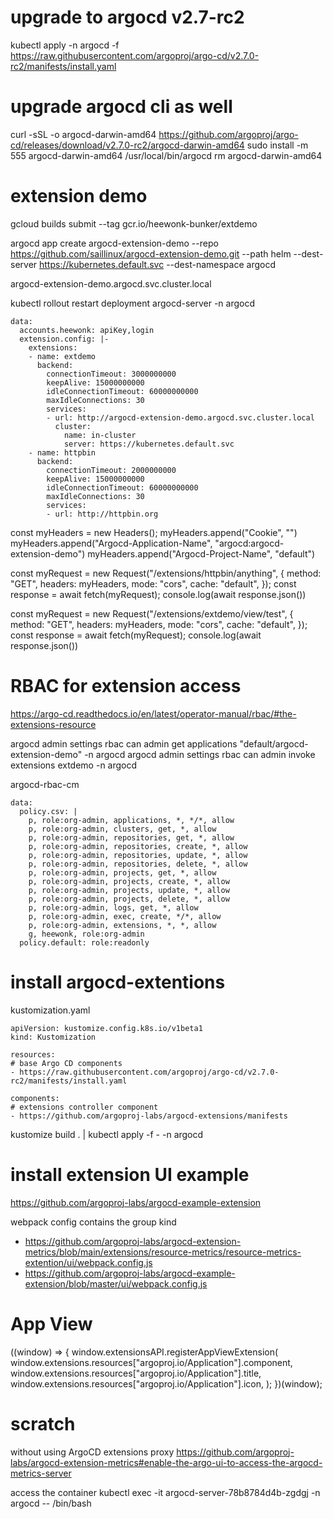 
# upgrade to argocd v2.7-rc2
kubectl apply -n argocd -f https://raw.githubusercontent.com/argoproj/argo-cd/v2.7.0-rc2/manifests/install.yaml

# upgrade argocd cli as well
curl -sSL -o argocd-darwin-amd64 https://github.com/argoproj/argo-cd/releases/download/v2.7.0-rc2/argocd-darwin-amd64
sudo install -m 555 argocd-darwin-amd64 /usr/local/bin/argocd
rm argocd-darwin-amd64

# extension demo
gcloud builds submit --tag gcr.io/heewonk-bunker/extdemo

argocd app create argocd-extension-demo --repo https://github.com/saillinux/argocd-extension-demo.git --path helm --dest-server https://kubernetes.default.svc --dest-namespace argocd

argocd-extension-demo.argocd.svc.cluster.local

kubectl rollout restart deployment argocd-server -n argocd

```
data:
  accounts.heewonk: apiKey,login
  extension.config: |-
    extensions:
    - name: extdemo
      backend:
        connectionTimeout: 3000000000
        keepAlive: 15000000000
        idleConnectionTimeout: 60000000000
        maxIdleConnections: 30
        services:
        - url: http://argocd-extension-demo.argocd.svc.cluster.local
          cluster:
            name: in-cluster
            server: https://kubernetes.default.svc
    - name: httpbin
      backend:
        connectionTimeout: 2000000000
        keepAlive: 15000000000
        idleConnectionTimeout: 60000000000
        maxIdleConnections: 30
        services:
        - url: http://httpbin.org
```

const myHeaders = new Headers();
myHeaders.append("Cookie", "")
myHeaders.append("Argocd-Application-Name", "argocd:argocd-extension-demo")
myHeaders.append("Argocd-Project-Name", "default")

const myRequest = new Request("/extensions/httpbin/anything", {
  method: "GET",
  headers: myHeaders,
  mode: "cors",
  cache: "default",
});
const response = await fetch(myRequest);
console.log(await response.json())

const myRequest = new Request("/extensions/extdemo/view/test", {
  method: "GET",
  headers: myHeaders,
  mode: "cors",
  cache: "default",
});
const response = await fetch(myRequest);
console.log(await response.json())


# RBAC for extension access
https://argo-cd.readthedocs.io/en/latest/operator-manual/rbac/#the-extensions-resource

argocd admin settings rbac can admin get applications "default/argocd-extension-demo"  -n argocd
argocd admin settings rbac can admin invoke extensions extdemo -n argocd

argocd-rbac-cm

```
data:
  policy.csv: |
    p, role:org-admin, applications, *, */*, allow
    p, role:org-admin, clusters, get, *, allow
    p, role:org-admin, repositories, get, *, allow
    p, role:org-admin, repositories, create, *, allow
    p, role:org-admin, repositories, update, *, allow
    p, role:org-admin, repositories, delete, *, allow
    p, role:org-admin, projects, get, *, allow
    p, role:org-admin, projects, create, *, allow
    p, role:org-admin, projects, update, *, allow
    p, role:org-admin, projects, delete, *, allow
    p, role:org-admin, logs, get, *, allow
    p, role:org-admin, exec, create, */*, allow
    p, role:org-admin, extensions, *, *, allow
    g, heewonk, role:org-admin
  policy.default: role:readonly
```


# install argocd-extentions
kustomization.yaml

```
apiVersion: kustomize.config.k8s.io/v1beta1
kind: Kustomization

resources:
# base Argo CD components
- https://raw.githubusercontent.com/argoproj/argo-cd/v2.7.0-rc2/manifests/install.yaml

components:
# extensions controller component
- https://github.com/argoproj-labs/argocd-extensions/manifests
```

kustomize build . | kubectl apply -f - -n argocd

# install extension UI example
https://github.com/argoproj-labs/argocd-example-extension

webpack config contains the group kind
- https://github.com/argoproj-labs/argocd-extension-metrics/blob/main/extensions/resource-metrics/resource-metrics-extention/ui/webpack.config.js
- https://github.com/argoproj-labs/argocd-example-extension/blob/master/ui/webpack.config.js


# App View

((window) => {
  window.extensionsAPI.registerAppViewExtension(
    window.extensions.resources["argoproj.io/Application"].component,
    window.extensions.resources["argoproj.io/Application"].title,
    window.extensions.resources["argoproj.io/Application"].icon,
  );
})(window);

# scratch

without using ArgoCD extensions proxy
https://github.com/argoproj-labs/argocd-extension-metrics#enable-the-argo-ui-to-access-the-argocd-metrics-server

access the container
kubectl exec -it argocd-server-78b8784d4b-zgdgj -n argocd -- /bin/bash
